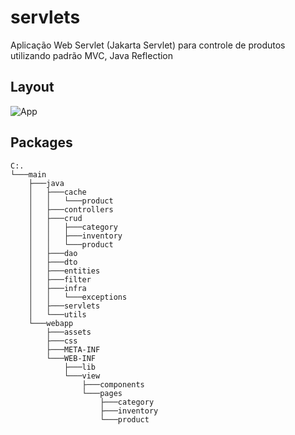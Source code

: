 # servlets
Aplicação Web Servlet (Jakarta Servlet) para controle de produtos utilizando padrão  MVC, Java Reflection

## Layout
![App](https://iili.io/hgY3mJ.png)
<br>

## Packages
```
C:.
└───main
    ├───java
    │   ├───cache
    │   │   └───product
    │   ├───controllers
    │   ├───crud
    │   │   ├───category
    │   │   ├───inventory
    │   │   └───product
    │   ├───dao
    │   ├───dto
    │   ├───entities
    │   ├───filter
    │   ├───infra
    │   │   └───exceptions
    │   ├───servlets
    │   └───utils
    └───webapp
        ├───assets
        ├───css
        ├───META-INF
        └───WEB-INF
            ├───lib
            └───view
                ├───components
                └───pages
                    ├───category
                    ├───inventory
                    └───product
```